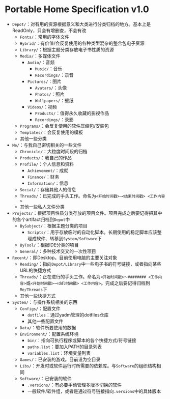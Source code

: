 # Portable Home Specification v1.0

- `Depot/`：对有用的资源根据意义和大类进行分类归档的地方。基本上是ReadOnly，只会有增删查，不会有改
    - `Fonts/`：常用的字体文件
    - `Hybrid/`：有价值/会反复使用的各种类型混杂的整合包电子资源
    - `Library/`：根据主题分类存放电子书性质的资源
    - `Media/`：多媒体文件
        - `Audio/`：音频
            - `Music/`：音乐
            - `Recordings/`：录音
        - `Pictures/`：图片
            - `Avatars/`：头像
            - `Photos/`：照片
            - `Wallpapers/`：壁纸
        - `Videos/`：视频
            - `Products/`：值得永久收藏的影视作品
            - `Recordings/`：录影
    - `Programs/`：会反复使用的软件压缩包/安装包
    - `Templates/`：会反复使用的模板
    - 其他一些分类
- `Me/`：与我自己密切相关的一些文件
    - `Chronicle/`：大粒度时间段的归档
    - `Products/`：我自己的作品
    - `Profile/`：个人信息和资料
        - `Achievement/`：成就
        - `Finance/`：财务
        - `Information/`：信息
    - `Social/`：存储其他人的信息
    - `Threads/`：已完成的手头工作。命名为`<开始时间戳>~<结束时间戳> <工作内容>`
    - 其他一些私人文件分类
- `Projects/`：根据项目性质分类存放的项目文件。项目完成之后要记得把其中的各个artifact归档到`Depot`中
    - `BySubject/`：根据主题分类的项目
        - `Scripts/`：用于存放临时的自动化脚本。长期使用的稳定脚本应该整理成软件、转移到`System/Software`下
    - `ByTool/`：根据IDE分类的项目
    - `General/`：多种技术交叉的一次性项目
- `Recent/`：即Desktop。目前使用电脑的主要关注对象
    - `Reading/`：指向`Depot/Library`中一些电子书的符号链接，或者指向某些URL的快捷方式
    - `Threads/`：正在进行的手头工作。命名为`<开始时间戳>～######## <工作内容>`或`<开始时间戳>~<ddl时间戳> <工作内容>`。完成之后要记得归档到`Me/Threads`下
    - 其他一些快捷方式
- `System/`：与操作系统相关的东西
    - `Configs/`：配置文件
        - `dotfiles`：通过yadm管理的dotfiles仓库
        - 其他一些配置文件
    - `Data/`：软件所要使用的数据
    - `Environment/`：配置系统环境
        - `bin/`：指向可执行程序或脚本的各个快捷方式/符号链接
        - `paths.list`：要加入PATH的目录列表
        - `variables.list`：环境变量列表
    - `Games/`：已安装的游戏。目前设为空目录
    - `Libs/`：开发时或软件运行时所需要的依赖库。与`Software`的组织结构相同
    - `Software/`：已安装的软件
        - `.versions/`：有必要手动管理多版本切换的软件
        - 一般软件/软件组，或者是通过符号链接指向`.versions`中的具体版本

